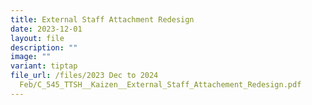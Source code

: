 ```yaml
---
title: External Staff Attachment Redesign
date: 2023-12-01
layout: file
description: ""
image: ""
variant: tiptap
file_url: /files/2023 Dec to 2024
  Feb/C_545_TTSH__Kaizen__External_Staff_Attachement_Redesign.pdf
---
```

